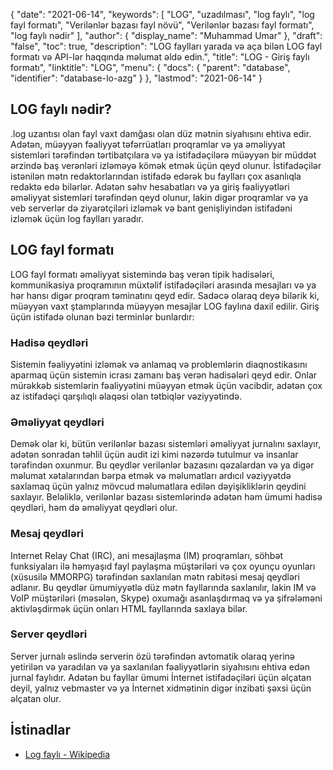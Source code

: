 {
  "date": "2021-06-14",
  "keywords": [
"LOG",
"uzadılması",
"log faylı",
"log fayl formatı",
"Verilənlər bazası fayl növü",
"Verilənlər bazası fayl formatı",
"log faylı nədir"
],
  "author": {
    "display_name": "Muhammad Umar"
},
  "draft": "false",
  "toc": true,
  "description": "LOG faylları yarada və aça bilən LOG fayl formatı və API-lər haqqında məlumat əldə edin.",
  "title": "LOG - Giriş faylı formatı",
  "linktitle": "LOG",
  "menu": {
    "docs": {
      "parent": "database",
      "identifier": "database-lo-azg"
}
},
  "lastmod": "2021-06-14"
}

## LOG faylı nədir?
.log uzantısı olan fayl vaxt damğası olan düz mətnin siyahısını ehtiva edir. Adətən, müəyyən fəaliyyət təfərrüatları proqramlar və ya əməliyyat sistemləri tərəfindən tərtibatçılara və ya istifadəçilərə müəyyən bir müddət ərzində baş verənləri izləməyə kömək etmək üçün qeyd olunur. İstifadəçilər istənilən mətn redaktorlarından istifadə edərək bu faylları çox asanlıqla redaktə edə bilərlər. Adətən səhv hesabatları və ya giriş fəaliyyətləri əməliyyat sistemləri tərəfindən qeyd olunur, lakin digər proqramlar və ya veb serverlər də ziyarətçiləri izləmək və bant genişliyindən istifadəni izləmək üçün log faylları yaradır.

## LOG fayl formatı
LOG fayl formatı əməliyyat sistemində baş verən tipik hadisələri, kommunikasiya proqramının müxtəlif istifadəçiləri arasında mesajları və ya hər hansı digər proqram təminatını qeyd edir. Sadəcə olaraq deyə bilərik ki, müəyyən vaxt ştamplarında müəyyən mesajlar LOG faylına daxil edilir. Giriş üçün istifadə olunan bəzi terminlər bunlardır:
### Hadisə qeydləri
Sistemin fəaliyyətini izləmək və anlamaq və problemlərin diaqnostikasını aparmaq üçün sistemin icrası zamanı baş verən hadisələri qeyd edir. Onlar mürəkkəb sistemlərin fəaliyyətini müəyyən etmək üçün vacibdir, adətən çox az istifadəçi qarşılıqlı əlaqəsi olan tətbiqlər vəziyyətində.
### Əməliyyat qeydləri
Demək olar ki, bütün verilənlər bazası sistemləri əməliyyat jurnalını saxlayır, adətən sonradan təhlil üçün audit izi kimi nəzərdə tutulmur və insanlar tərəfindən oxunmur. Bu qeydlər verilənlər bazasını qəzalardan və ya digər məlumat xətalarından bərpa etmək və məlumatları ardıcıl vəziyyətdə saxlamaq üçün yalnız mövcud məlumatlara edilən dəyişikliklərin qeydini saxlayır. Beləliklə, verilənlər bazası sistemlərində adətən həm ümumi hadisə qeydləri, həm də əməliyyat qeydləri olur.
### Mesaj qeydləri
Internet Relay Chat (IRC), ani mesajlaşma (IM) proqramları, söhbət funksiyaları ilə həmyaşıd fayl paylaşma müştəriləri və çox oyunçu oyunları (xüsusilə MMORPG) tərəfindən saxlanılan mətn rabitəsi mesaj qeydləri adlanır. Bu qeydlər ümumiyyətlə düz mətn fayllarında saxlanılır, lakin IM və VoIP müştəriləri (məsələn, Skype) oxumağı asanlaşdırmaq və ya şifrələməni aktivləşdirmək üçün onları HTML fayllarında saxlaya bilər.
### Server qeydləri
Server jurnalı əslində serverin özü tərəfindən avtomatik olaraq yerinə yetirilən və yaradılan və ya saxlanılan fəaliyyətlərin siyahısını ehtiva edən jurnal faylıdır. Adətən bu fayllar ümumi İnternet istifadəçiləri üçün əlçatan deyil, yalnız vebmaster və ya İnternet xidmətinin digər inzibati şəxsi üçün əlçatan olur.



## İstinadlar ##

* [Log faylı - Wikipedia](https://en.wikipedia.org/wiki/Log_file)


